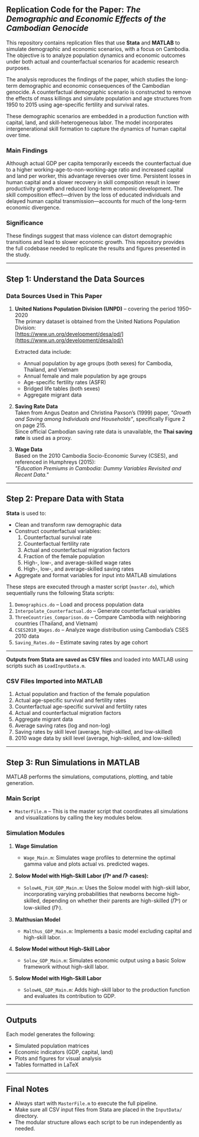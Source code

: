 ## Replication Code for the Paper: *The Demographic and Economic Effects of the Cambodian Genocide*

This repository contains replication files that use **Stata** and **MATLAB** to simulate demographic and economic scenarios, with a focus on Cambodia. The objective is to analyze population dynamics and economic outcomes under both actual and counterfactual scenarios for academic research purposes.

The analysis reproduces the findings of the paper, which studies the long-term demographic and economic consequences of the Cambodian genocide. A counterfactual demographic scenario is constructed to remove the effects of mass killings and simulate population and age structures from 1950 to 2015 using age-specific fertility and survival rates.

These demographic scenarios are embedded in a production function with capital, land, and skill-heterogeneous labor. The model incorporates intergenerational skill formation to capture the dynamics of human capital over time.

### Main Findings

Although actual GDP per capita temporarily exceeds the counterfactual due to a higher working-age-to-non-working-age ratio and increased capital and land per worker, this advantage reverses over time. Persistent losses in human capital and a slower recovery in skill composition result in lower productivity growth and reduced long-term economic development. The skill composition effect—driven by the loss of educated individuals and delayed human capital transmission—accounts for much of the long-term economic divergence.

### Significance

These findings suggest that mass violence can distort demographic transitions and lead to slower economic growth. This repository provides the full codebase needed to replicate the results and figures presented in the study.

---


## Step 1: Understand the Data Sources

### Data Sources Used in This Paper

1. **United Nations Population Division (UNPD)** – covering the period 1950–2020  
   The primary dataset is obtained from the United Nations Population Division:  
   [https://www.un.org/development/desa/pd/](https://www.un.org/development/desa/pd/)

   Extracted data include:
   - Annual population by age groups (both sexes) for Cambodia, Thailand, and Vietnam  
   - Annual female and male population by age groups  
   - Age-specific fertility rates (ASFR)  
   - Bridged life tables (both sexes)  
   - Aggregate migrant data  

2. **Saving Rate Data**  
   Taken from Angus Deaton and Christina Paxson’s (1999) paper, *"Growth and Saving among Individuals and Households"*, specifically Figure 2 on page 215.  
   Since official Cambodian saving rate data is unavailable, the **Thai saving rate** is used as a proxy.

3. **Wage Data**  
   Based on the 2010 Cambodia Socio-Economic Survey (CSES), and referenced in Humphreys (2015):  
   *"Education Premiums in Cambodia: Dummy Variables Revisited and Recent Data."*

---

## Step 2: Prepare Data with Stata

**Stata** is used to:

- Clean and transform raw demographic data  
- Construct counterfactual variables:
  1. Counterfactual survival rate  
  2. Counterfactual fertility rate  
  3. Actual and counterfactual migration factors  
  4. Fraction of the female population  
  5. High-, low-, and average-skilled wage rates  
  6. High-, low-, and average-skilled saving rates  
- Aggregate and format variables for input into MATLAB simulations

These steps are executed through a master script (`master.do`), which sequentially runs the following Stata scripts:

1. `Demographics.do` – Load and process population data  
2. `Interpolate_Counterfactual.do` – Generate counterfactual variables  
3. `ThreeCountries_Comparison.do` – Compare Cambodia with neighboring countries (Thailand, and Vietnam)  
4. `CSES2010_Wages.do` – Analyze wage distribution using Cambodia’s CSES 2010 data  
5. `Saving_Rates.do` – Estimate saving rates by age cohort

---

**Outputs from Stata are saved as CSV files** and loaded into MATLAB using scripts such as `LoadInputData.m`.

### CSV Files Imported into MATLAB

1. Actual population and fraction of the female population  
2. Actual age-specific survival and fertility rates  
3. Counterfactual age-specific survival and fertility rates  
4. Actual and counterfactual migration factors  
5. Aggregate migrant data  
6. Average saving rates (log and non-log)  
7. Saving rates by skill level (average, high-skilled, and low-skilled)  
8. 2010 wage data by skill level (average, high-skilled, and low-skilled)  

---

## Step 3: Run Simulations in MATLAB

MATLAB performs the simulations, computations, plotting, and table generation.

### Main Script

- `MasterFile.m` – This is the master script that coordinates all simulations and visualizations by calling the key modules below.

### Simulation Modules

1. **Wage Simulation**  
   - `Wage_Main.m`: Simulates wage profiles to determine the optimal gamma value and plots actual vs. predicted wages.

2. **Solow Model with High-Skill Labor (𝛱ᴴ and 𝛱ᴸ cases):** 

   - `SolowHL_PiH_GDP_Main.m`: Uses the Solow model with high-skill labor, incorporating varying probabilities that newborns become high-skilled, depending on whether their parents are high-skilled (𝛱ᴴ) or low-skilled (𝛱ᴸ).

3. **Malthusian Model**  
   - `Malthus_GDP_Main.m`: Implements a basic model excluding capital and high-skill labor.

4. **Solow Model without High-Skill Labor**  
   - `Solow_GDP_Main.m`: Simulates economic output using a basic Solow framework without high-skill labor.

5. **Solow Model with High-Skill Labor**  
   - `SolowHL_GDP_Main.m`: Adds high-skill labor to the production function and evaluates its contribution to GDP.

---

## Outputs

Each model generates the following:

- Simulated population matrices  
- Economic indicators (GDP, capital, land)  
- Plots and figures for visual analysis  
- Tables formatted in LaTeX

---

## Final Notes

- Always start with `MasterFile.m` to execute the full pipeline.  
- Make sure all CSV input files from Stata are placed in the `InputData/` directory.  
- The modular structure allows each script to be run independently as needed.

